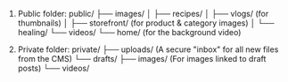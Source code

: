 1) Public folder:
public/
├── images/
│   ├── recipes/
│   ├── vlogs/       (for thumbnails)
│   ├── storefront/  (for product & category images)
│   └── healing/
└── videos/
    └── home/        (for the background video)

2) Private folder:
private/
├── uploads/         (A secure "inbox" for all new files from the CMS)
└── drafts/
    ├── images/      (For images linked to draft posts)
    └── videos/